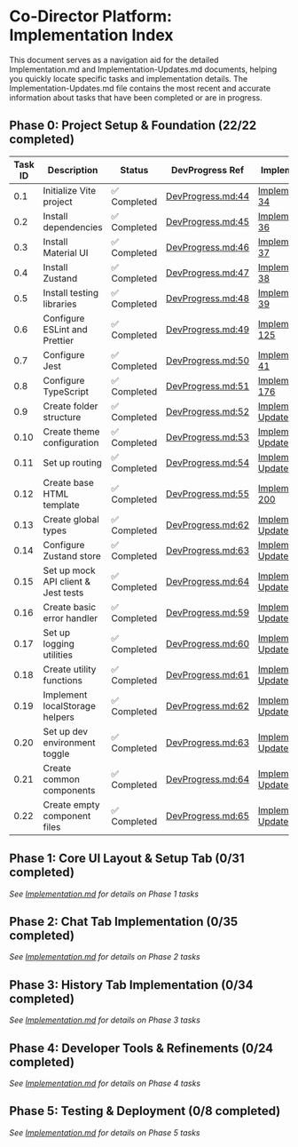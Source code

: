 <!--
 * @file Implementation-Index.md
 * @description Navigation index for the Implementation.md document and Implementation-Updates.md
 * @created 2025-05-23 09:44 ET
 * @lastUpdated 2025-05-23 13:19 ET
 * @module Docs/technical
 -->

# Co-Director Platform: Implementation Index

This document serves as a navigation aid for the detailed Implementation.md and Implementation-Updates.md documents, helping you quickly locate specific tasks and implementation details. The Implementation-Updates.md file contains the most recent and accurate information about tasks that have been completed or are in progress.

## Phase 0: Project Setup & Foundation (22/22 completed)

| Task ID | Description | Status | DevProgress Ref | Implementation Details | Technical Patterns Ref |
|---------|-------------|--------|-----------------|------------------------|-----------------------|
| 0.1 | Initialize Vite project | ✅ Completed | [DevProgress.md:44](../process/DevProgress.md) | [Implementation.md:33-34](./Implementation.md) | - |
| 0.2 | Install dependencies | ✅ Completed | [DevProgress.md:45](../process/DevProgress.md) | [Implementation.md:35-36](./Implementation.md) | - |
| 0.3 | Install Material UI | ✅ Completed | [DevProgress.md:46](../process/DevProgress.md) | [Implementation.md:36-37](./Implementation.md) | [TechnicalPatterns.md:250-410](./TechnicalPatterns.md) |
| 0.4 | Install Zustand | ✅ Completed | [DevProgress.md:47](../process/DevProgress.md) | [Implementation.md:37-38](./Implementation.md) | - |
| 0.5 | Install testing libraries | ✅ Completed | [DevProgress.md:48](../process/DevProgress.md) | [Implementation.md:38-39](./Implementation.md) | - |
| 0.6 | Configure ESLint and Prettier | ✅ Completed | [DevProgress.md:49](../process/DevProgress.md) | [Implementation.md:44-125](./Implementation.md) | - |
| 0.7 | Configure Jest | ✅ Completed | [DevProgress.md:50](../process/DevProgress.md) | [Implementation.md:38-41](./Implementation.md) | - |
| 0.8 | Configure TypeScript | ✅ Completed | [DevProgress.md:51](../process/DevProgress.md) | [Implementation.md:161-176](./Implementation.md) | - |
| 0.9 | Create folder structure | ✅ Completed | [DevProgress.md:52](../process/DevProgress.md) | [Implementation-Updates.md:14-59](./Implementation-Updates.md) | [TechnicalPatterns.md:430-485](./TechnicalPatterns.md) |
| 0.10 | Create theme configuration | ✅ Completed | [DevProgress.md:53](../process/DevProgress.md) | [Implementation-Updates.md:61-83](./Implementation-Updates.md) | [TechnicalPatterns.md:250-390](./TechnicalPatterns.md) |
| 0.11 | Set up routing | ✅ Completed | [DevProgress.md:54](../process/DevProgress.md) | [Implementation-Updates.md:85-112](./Implementation-Updates.md) | - |
| 0.12 | Create base HTML template | ✅ Completed | [DevProgress.md:55](../process/DevProgress.md) | [Implementation.md:195-200](./Implementation.md) | - |
| 0.13 | Create global types | ✅ Completed | [DevProgress.md:62](../process/DevProgress.md) | [Implementation-Updates.md:118-143](./Implementation-Updates.md) | - |
| 0.14 | Configure Zustand store | ✅ Completed | [DevProgress.md:63](../process/DevProgress.md) | [Implementation-Updates.md:145-170](./Implementation-Updates.md) | - |
| 0.15 | Set up mock API client & Jest tests | ✅ Completed | [DevProgress.md:64](../process/DevProgress.md) | [Implementation-Updates.md:162-193](./Implementation-Updates.md) | - |
| 0.16 | Create basic error handler | ✅ Completed | [DevProgress.md:59](../process/DevProgress.md) | [Implementation-Updates.md:114-141](./Implementation-Updates.md) | - |
| 0.17 | Set up logging utilities | ✅ Completed | [DevProgress.md:60](../process/DevProgress.md) | [Implementation-Updates.md:238-250](./Implementation-Updates.md) | - |
| 0.18 | Create utility functions | ✅ Completed | [DevProgress.md:61](../process/DevProgress.md) | [Implementation-Updates.md:252-270](./Implementation-Updates.md) | - |
| 0.19 | Implement localStorage helpers | ✅ Completed | [DevProgress.md:62](../process/DevProgress.md) | [Implementation-Updates.md:271-286](./Implementation-Updates.md) | - |
| 0.20 | Set up dev environment toggle | ✅ Completed | [DevProgress.md:63](../process/DevProgress.md) | [Implementation-Updates.md:287-308](./Implementation-Updates.md) | - |
| 0.21 | Create common components | ✅ Completed | [DevProgress.md:64](../process/DevProgress.md) | [Implementation-Updates.md:143-158](./Implementation-Updates.md) | [TechnicalPatterns.md:200-248](./TechnicalPatterns.md) |
| 0.22 | Create empty component files | ✅ Completed | [DevProgress.md:65](../process/DevProgress.md) | [Implementation-Updates.md:317-352](./Implementation-Updates.md) | - |

## Phase 1: Core UI Layout & Setup Tab (0/31 completed)

*See [Implementation.md](./Implementation.md) for details on Phase 1 tasks*

## Phase 2: Chat Tab Implementation (0/35 completed) 

*See [Implementation.md](./Implementation.md) for details on Phase 2 tasks*

## Phase 3: History Tab Implementation (0/34 completed)

*See [Implementation.md](./Implementation.md) for details on Phase 3 tasks*

## Phase 4: Developer Tools & Refinements (0/24 completed)

*See [Implementation.md](./Implementation.md) for details on Phase 4 tasks*

## Phase 5: Testing & Deployment (0/8 completed)

*See [Implementation.md](./Implementation.md) for details on Phase 5 tasks*
